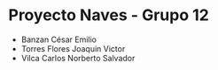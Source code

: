 # Proyecto Naves - Grupo 12
- Banzan César Emilio
- Torres Flores Joaquin Victor
- Vilca Carlos Norberto Salvador